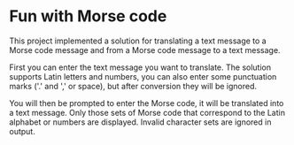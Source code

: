 # Fun with Morse code
  This project implemented a solution for translating a text message to a Morse code message and from a Morse code message to a text message.

  First you can enter the text message you want to translate. The solution supports Latin letters and numbers, you can also enter some punctuation marks ('.' and ',' or space), but after conversion they will be ignored. 

  You will then be prompted to enter the Morse code, it will be translated into a text message. Only those sets of Morse code that correspond to the Latin alphabet or numbers are displayed. Invalid character sets are ignored in output.
